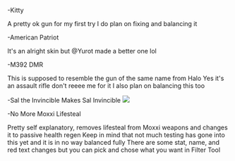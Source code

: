 -Kitty

A pretty ok gun for my first try
I do plan on fixing and balancing it


-American Patriot

It's an alright skin but @Yurot made a better one lol


-M392 DMR

This is supposed to resemble the gun of the same name from Halo
Yes it's an assault rifle don't reeee me for it
I also plan on balancing this too


-Sal the Invincible
Makes Sal Invincible ![](https://static-cdn.jtvnw.net/emoticons/v1/64138/3.0)



-No More Moxxi Lifesteal

Pretty self explanatory, removes lifesteal from Moxxi weapons and changes it to passive health regen
Keep in mind that not much testing has gone into this yet and it is in no way balanced fully
There are some stat, name, and red text changes but you can pick and chose what you want in Filter Tool
